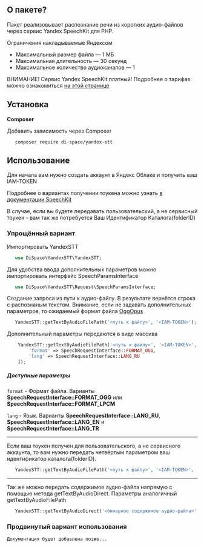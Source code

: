 ## О пакете?

Пакет реализовывает распознание речи из коротких аудио-файлов через сервис Yandex SpeechKit для PHP.

Ограничения накладываемые Яндексом
* Максимальный размер файла — 1 МБ
* Максимальная длительность — 30 секунд
* Максимальное количество аудиоканалов — 1

ВНИМАНИЕ! Сервис Yandex SpeechKit платный!
Подробнее о тарифах можно ознакомиться [на этой странице](https://cloud.yandex.ru/docs/speechkit/pricing#rules-stt-short)

## Установка

**Composer**

Добавить зависимость через Сomposer

```shell 
   composer require di-space/yandex-stt
```

## Использование

Для начала вам нужно создать аккаунт в Яндекс Облаке и получить ваш IAM-TOKEN

Подробнее о вариантах получении тоукена можно узнать [в документации SpeechKit](https://cloud.yandex.ru/docs/speechkit/concepts/auth)

В случае, если вы будете передавать пользовательский, а не сервисный тоукен - вам так же потребуется Ваш Идентификатор Каталога(folderID)

### Упрощённый вариант

Импортировать YandexSTT

```php 
   use DiSpace\YandexSTT\YandexSTT;
```

Для удобства ввода дополнительных параметров можно импортировать интерфейс SpeechParamsInterface

```php 
   use DiSpace\YandexSTT\Request\SpeechParamsInterface;
```

Создание запроса из пути к аудио-файлу. В результате вернётся строка с распознаным текстом.
Внимание, если не задавать дополнительных параметров, то ожидаемый формат файла [OggOpus](https://wiki.xiph.org/OggOpus)

```php 
   YandexSTT::getTextByAudioFilePath('<путь к файлу>', '<IAM-TOKEN>');
```

Дополнительный параметры передаются в виде массива
```php 
    YandexSTT::getTextByAudioFilePath('<путь к файлу>', '<IAM-TOKEN>', [
        'format' => SpeechRequestInterface::FORMAT_OGG,
        'lang' => SpeechRequestInterface::LANG_RU
    ]);
```
##### Доступные параметры

`format` - Формат файла. Варианты **SpeechRequestInterface::FORMAT_OGG** или **SpeechRequestInterface::FORMAT_LPCM**

`lang` - Язык. Варианты **SpeechRequestInterface::LANG_RU**, **SpeechRequestInterface::LANG_EN** и **SpeechRequestInterface::LANG_TR**

***
Если ваш тоукен получен для пользовательского, а не сервисного аккаунта, то вам нужно передать четвёртым параметром ваш идентификатор каталога(folderID).
```php 
   YandexSTT::getTextByAudioFilePath('<путь к файлу>', '<IAM-TOKEN>', [], '<folderId>');
```
***
Так же можно передать содержимое аудио-файла напрямую с помощью метода getTextByAudioDirect. Параметры аналогичный getTextByAudioFilePath

```php 
   YandexSTT::getTextByAudioDirect('<бинарное содержимое аудио-файла>', '<IAM-TOKEN>', [<массив дополнительных параметров>], ['folderId']);
```
### Продвинутый вариант использования

```
Документация будет добавлена позже...
```